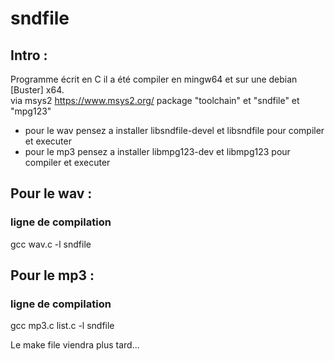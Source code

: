# sndfile

## Intro :

Programme écrit en C il a été compiler en mingw64 et sur une debian [Buster] x64.  
via msys2 https://www.msys2.org/ package "toolchain" et "sndfile" et "mpg123"

- pour le wav pensez a installer libsndfile-devel et libsndfile  pour compiler et executer
- pour le mp3 pensez a installer libmpg123-dev et libmpg123 pour compiler et executer



## Pour le wav :

### ligne de compilation
gcc wav.c -l sndfile

## Pour le mp3 :

### ligne de compilation
gcc mp3.c list.c -l sndfile


Le make file viendra plus tard...
